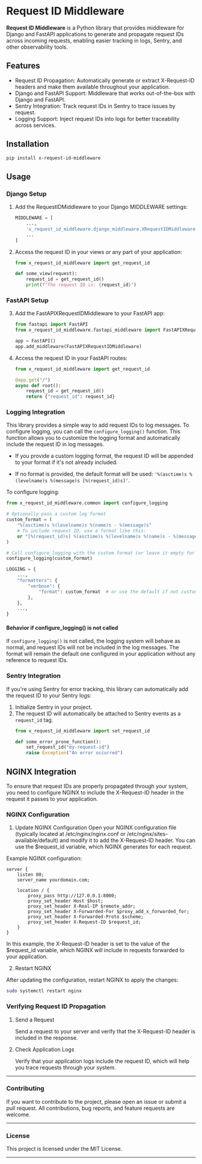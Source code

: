 # Request ID Middleware

**Request ID Middleware** is a Python library that provides middleware for Django
and FastAPI applications to generate and propagate request IDs across
incoming requests, enabling easier tracking in logs, Sentry,
and other observability tools.

## Features
- Request ID Propagation: Automatically generate or extract X-Request-ID headers and make them available throughout your application.
- Django and FastAPI Support: Middleware that works out-of-the-box with Django and FastAPI.
- Sentry Integration: Track request IDs in Sentry to trace issues by request.
- Logging Support: Inject request IDs into logs for better traceability across services.

## Installation

 ```bash
pip install x-request-id-middleware
 ```

## Usage

### Django Setup

1. Add the RequestIDMiddleware to your Django MIDDLEWARE settings:
    ```python
    MIDDLEWARE = [
        ...,
        'x_request_id_middleware.django_middleware.XRequestIDMiddleware',
        ...
    ]
    ```

2. Access the request ID in your views or any part of your application:
    ```python
    from x_request_id_middleware import get_request_id
    
    def some_view(request):
        request_id = get_request_id()
        print(f"The request ID is: {request_id}")
    ```

### FastAPI Setup

3. Add the FastAPIXRequestIDMiddleware to your FastAPI app:
    ```python
    from fastapi import FastAPI
    from x_request_id_middleware.fastapi_middleware import FastAPIXRequestIDMiddleware
    
    app = FastAPI()
    app.add_middleware(FastAPIXRequestIDMiddleware)
    ```

2. Access the request ID in your FastAPI routes:
    ```python
    from x_request_id_middleware import get_request_id
    
    @app.get("/")
    async def root():
        request_id = get_request_id()
        return {"request_id": request_id}
    ```

### Logging Integration

This library provides a simple way to add request IDs to log messages.
To configure logging, you can call the `configure_logging()` function.
This function allows you to customize the logging format and
automatically include the request ID in log messages.

- If you provide a custom logging format, the request ID will be appended 
to your format if it's not already included.

- If no format is provided, the default format will be used: 
`'%(asctime)s %(levelname)s %(message)s [%(request_id)s]'`.

To configure logging:
```python
from x_request_id_middleware.common import configure_logging

# Optionally pass a custom log format
custom_format = (
    "%(asctime)s %(levelname)s %(name)s - %(message)s"
    # To include request ID, use a format like this:
    or "[%(request_id)s] %(asctime)s %(levelname)s %(name)s - %(message)s"
)

# Call configure_logging with the custom format (or leave it empty for the default format)
configure_logging(custom_format)

LOGGING = {
    ...,
    "formatters": {
        "verbose": {
            "format": custom_format  # or use the default if not customized
        },
    },
    ...,
}
```

#### Behavior if configure_logging() is not called

If `configure_logging()` is not called, the logging system will behave as normal,
and request IDs will not be included in the log messages.
The format will remain the default one configured in your application
without any reference to request IDs.

### Sentry Integration
If you're using Sentry for error tracking, this library can
automatically add the request ID to your Sentry logs:
1. Initialize Sentry in your project.
2. The request ID will automatically be attached to Sentry events as a `request_id` tag.
    ```python
    from x_request_id_middleware import set_request_id
    
    def some_error_prone_function():
        set_request_id("my-request-id")
        raise Exception("An error occurred")
    ```
   
## NGINX Integration

To ensure that request IDs are properly propagated through your system,
you need to configure NGINX to include the X-Request-ID header
in the request it passes to your application.

### NGINX Configuration

1. Update NGINX Configuration
Open your NGINX configuration file
(typically located at /etc/nginx/nginx.conf or
/etc/nginx/sites-available/default) and modify it to add the
X-Request-ID header. You can use the $request_id variable,
which NGINX generates for each request.

Example NGINX configuration:

```
server {
    listen 80;
    server_name yourdomain.com;

    location / {
        proxy_pass http://127.0.0.1:8000;
        proxy_set_header Host $host;
        proxy_set_header X-Real-IP $remote_addr;
        proxy_set_header X-Forwarded-For $proxy_add_x_forwarded_for;
        proxy_set_header X-Forwarded-Proto $scheme;
        proxy_set_header X-Request-ID $request_id;
    }
}
```
In this example, the X-Request-ID header is set to the value of the
$request_id variable, which NGINX will include in requests forwarded
to your application.

2. Restart NGINX

After updating the configuration, restart NGINX to apply the changes:

```bash
sudo systemctl restart nginx
```

### Verifying Request ID Propagation

1. Send a Request

    Send a request to your server and verify that the X-Request-ID header
    is included in the response.

2. Check Application Logs

    Verify that your application logs include the request ID, 
    which will help you trace requests through your system.

---

### Contributing

If you want to contribute to the project, please open an issue or
submit a pull request. All contributions, bug reports,
and feature requests are welcome.

---

### License

This project is licensed under the MIT License.

---


